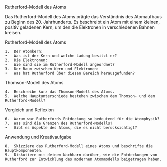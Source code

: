 Rutherford-Modell des Atoms

Das Rutherford-Modell des Atoms prägte das Verständnis des Atomaufbaus zu Beginn des 20. Jahrhunderts. Es beschreibt ein Atom mit einem kleinen, positiv geladenen Kern, um den die Elektronen in verschiedenen Bahnen kreisen.

Rutherford-Modell des Atoms

	1.	Der Atomkern:
	•	Was ist der Kern und welche Ladung besitzt er?
	2.	Die Elektronen:
	•	Wie sind sie im Rutherford-Modell angeordnet?
	3.	Der Raum zwischen Kern und Elektronen:
	•	Was hat Rutherford über diesen Bereich herausgefunden?

Thomson-Modell des Atoms

	4.	Beschreibe kurz das Thomson-Modell des Atoms.
	5.	Welche Hauptunterschiede bestehen zwischen dem Thomson- und dem Rutherford-Modell?

Vergleich und Reflexion

	6.	Warum war Rutherfords Entdeckung so bedeutend für die Atomphysik?
	7.	Was sind die Grenzen des Rutherford-Modells?
	•	Gibt es Aspekte des Atoms, die es nicht berücksichtigt?

Anwendung und Kreativaufgabe

	8.	Skizziere das Rutherford-Modell eines Atoms und beschrifte die Hauptkomponenten.
	9.	Diskutiere mit deinem Nachbarn darüber, wie die Entdeckungen von Rutherford zur Entwicklung des modernen Atommodells beigetragen haben.